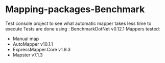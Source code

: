# Mapping-packages-Benchmark
Test console project to see what automatic mapper takes less time to execute
Tests are done using : BenchmarkDotNet v0.12.1
Mappers tested:
- Manual map
- AutoMapper v10.1.1
- ExpressMapper.Core v1.9.3
- Mapster v7.1.3

